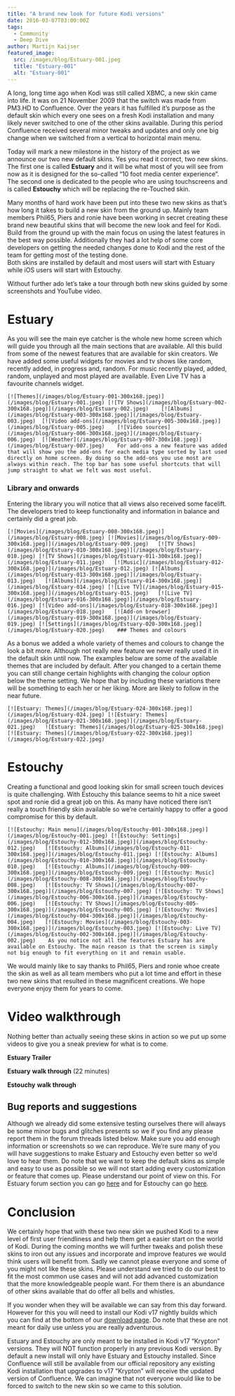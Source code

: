 ```yaml
---
title: "A brand new look for future Kodi versions"
date: 2016-03-07T03:00:00Z
tags:
  - Community
  - Deep Dive
author: Martijn Kaijser
featured_image:
  src: /images/blog/Estuary-001.jpeg
  title: "Estuary-001"
  alt: "Estuary-001"
---
```


A long, long time ago when Kodi was still called XBMC, a new skin came into life. It was on 21 November 2009 that the switch was made from PM3.HD to Confluence. Over the years it has fulfilled it’s purpose as the default skin which every one sees on a fresh Kodi installation and many likely never switched to one of the other skins available. During this period Confluence received several minor tweaks and updates and only one big change when we switched from a vertical to horizontal main menu.

Today will mark a new milestone in the history of the project as we announce our two new default skins. Yes you read it correct, two new skins. The first one is called **Estuary** and it will be what most of you will see from now as it is designed for the so-called “10 foot media center experience”. The second one is dedicated to the people who are using touchscreens and is called **Estouchy** which will be replacing the re-Touched skin.

Many months of hard work have been put into these two new skins as that’s how long it takes to build a new skin from the ground up. Mainly team members Phil65, Piers and ronie have been working in secret creating these brand new beautiful skins that will become the new look and feel for Kodi. Build from the ground up with the main focus on using the latest features in the best way possible. Additionally they had a lot help of some core developers on getting the needed changes done to Kodi and the rest of the team for getting most of the testing done.  
 Both skins are installed by default and most users will start with Estuary while iOS users will start with Estouchy.

Without further ado let’s take a tour through both new skins guided by some screenshots and YouTube video.

# Estuary

As you will see the main eye catcher is the whole new home screen which will guide you through all the main sections that are available. All this build from some of the newest features that are available for skin creators. We have added some useful widgets for movies and tv shows like random, recently added, in progress and, random. For music recently played, added, random, unplayed and most played are available. Even Live TV has a favourite channels widget.

    [![Themes](/images/blog/Estuary-001-300x168.jpeg)](/images/blog/Estuary-001.jpeg) [![TV Shows](/images/blog/Estuary-002-300x168.jpeg)](/images/blog/Estuary-002.jpeg)    [![Albums](/images/blog/Estuary-003-300x168.jpeg)](/images/blog/Estuary-003.jpeg)  [![Video add-ons](/images/blog/Estuary-005-300x168.jpeg)](/images/blog/Estuary-005.jpeg)    [![Video sources](/images/blog/Estuary-006-300x168.jpeg)](/images/blog/Estuary-006.jpeg)  [![Weather](/images/blog/Estuary-007-300x168.jpeg)](/images/blog/Estuary-007.jpeg)    For add-ons a new feature was added that will show you the add-ons for each media type sorted by last used directly on home screen. By doing so the add-ons you use most are always within reach. The top bar has some useful shortcuts that will jump straight to what we felt was most useful.

### Library and onwards

Entering the library you will notice that all views also received some facelift. The developers tried to keep functionality and information in balance and certainly did a great job.

    [![Movies](/images/blog/Estuary-008-300x168.jpeg)](/images/blog/Estuary-008.jpeg) [![Movies](/images/blog/Estuary-009-300x168.jpeg)](/images/blog/Estuary-009.jpeg)   [![TV Shows](/images/blog/Estuary-010-300x168.jpeg)](/images/blog/Estuary-010.jpeg) [![TV Shows](/images/blog/Estuary-011-300x168.jpeg)](/images/blog/Estuary-011.jpeg)   [![Music](/images/blog/Estuary-012-300x168.jpeg)](/images/blog/Estuary-012.jpeg) [![Albums](/images/blog/Estuary-013-300x168.jpeg)](/images/blog/Estuary-013.jpeg)   [![Albums](/images/blog/Estuary-014-300x168.jpeg)](/images/blog/Estuary-014.jpeg) [![Live TV](/images/blog/Estuary-015-300x168.jpeg)](/images/blog/Estuary-015.jpeg)   [![Live TV](/images/blog/Estuary-016-300x168.jpeg)](/images/blog/Estuary-016.jpeg) [![Video add-ons](/images/blog/Estuary-018-300x168.jpeg)](/images/blog/Estuary-018.jpeg)   [![Add-on browser](/images/blog/Estuary-019-300x168.jpeg)](/images/blog/Estuary-019.jpeg) [![Settings](/images/blog/Estuary-020-300x168.jpeg)](/images/blog/Estuary-020.jpeg)    ### Themes and colours

As a bonus we added a whole variety of themes and colours to change the look a bit more. Although not really new feature we never really used it in the default skin until now. The examples below are some of the available themes that are included by default. After you changed to a certain theme you can still change certain highlights with changing the colour option below the theme setting. We hope that by including these variations there will be something to each her or her liking. More are likely to follow in the near future.

    [![Estuary: Themes](/images/blog/Estuary-024-300x168.jpeg)](/images/blog/Estuary-024.jpeg) [![Estuary: Themes](/images/blog/Estuary-021-300x168.jpeg)](/images/blog/Estuary-021.jpeg)   ![Estuary: Themes](/images/blog/Estuary-025-300x168.jpeg) [![Estuary: Themes](/images/blog/Estuary-022-300x168.jpeg)](/images/blog/Estuary-022.jpeg)

# Estouchy

Creating a functional and good looking skin for small screen touch devices is quite challenging. With Estouchy this balance seems to hit a nice sweet spot and ronie did a great job on this. As many have noticed there isn’t really a touch friendly skin available so we’re certainly happy to offer a good compromise for this by default.

    [![Estouchy: Main menu](/images/blog/Estouchy-001-300x168.jpeg)](/images/blog/Estouchy-001.jpeg) [![Estouchy: Settings](/images/blog/Estouchy-012-300x168.jpeg)](/images/blog/Estouchy-012.jpeg)   [![Estouchy: Albums](/images/blog/Estouchy-011-300x168.jpeg)](/images/blog/Estouchy-011.jpeg) [![Estouchy: Albums](/images/blog/Estouchy-010-300x168.jpeg)](/images/blog/Estouchy-010.jpeg)   [![Estouchy: Albums](/images/blog/Estouchy-009-300x168.jpeg)](/images/blog/Estouchy-009.jpeg) [![Estouchy: Music](/images/blog/Estouchy-008-300x168.jpeg)](/images/blog/Estouchy-008.jpeg)   [![Estouchy: TV Shows](/images/blog/Estouchy-007-300x168.jpeg)](/images/blog/Estouchy-007.jpeg) [![Estouchy: TV Shows](/images/blog/Estouchy-006-300x168.jpeg)](/images/blog/Estouchy-006.jpeg)   [![Estouchy: TV Shows](/images/blog/Estouchy-005-300x168.jpeg)](/images/blog/Estouchy-005.jpeg) [![Estouchy: Movies](/images/blog/Estouchy-004-300x168.jpeg)](/images/blog/Estouchy-004.jpeg)   [![Estouchy: Movies](/images/blog/Estouchy-003-300x168.jpeg)](/images/blog/Estouchy-003.jpeg) [![Estouchy: Live TV](/images/blog/Estouchy-002-300x168.jpeg)](/images/blog/Estouchy-002.jpeg)    As you notice not all the features Estuary has are available on Estouchy. The main reason is that the screen is simply not big enough to fit everything on it and remain usable.

We would mainly like to say thanks to Phil65, Piers and ronie whoe create the skin as well as all team members who put a lot time and effort in these two new skins that resulted in these magnificent creations. We hope everyone enjoy them for years to come.

# Video walkthrough

Nothing better than actually seeing these skins in action so we put up some videos to give you a sneak preview for what is to come.

**Estuary Trailer**

**Estuary** **walk through** (22 minutes)

**Estouchy** **walk through**

## Bug reports and suggestions

Although we already did some extensive testing ourselves there will always be some minor bugs and glitches presents so we if you find any please report them in the forum threads listed below. Make sure you add enough information or screenshots so we can reproduce. We’re sure many of you will have suggestions to make Estuary and Estouchy even better so we’d love to hear them. Do note that we want to keep the default skins as simple and easy to use as possible so we will not start adding every customization or feature that comes up. Please understand our point of view on this. For Estuary forum section you can go [here](https://forum.kodi.tv/forumdisplay.php?fid=260) and for Estouchy can go [here](https://forum.kodi.tv/forumdisplay.php?fid=261).

# Conclusion

We certainly hope that with these two new skin we pushed Kodi to a new level of first user friendliness and help them get a easier start on the world of Kodi. During the coming months we will further tweaks and polish these skins to iron out any issues and incorporate and improve features we would think users will benefit from. Sadly we cannot please everyone and some of you might not like these skins. Please understand we tried to do our best to fit the most common use cases and will not add advanced customization that the more knowledgeable people want. For them there is an abundance of other skins available that do offer all bells and whistles.

If you wonder when they will be available we can say from this day forward. However for this you will need to install our Kodi v17 nightly builds which you can find at the bottom of our [download page](/download). Do note that these are not meant for daily use unless you are really adventurous.

Estuary and Estouchy are only meant to be installed in Kodi v17 “Krypton” versions. They will NOT function properly in any previous Kodi version. By default a new install will only have Estuary and Estouchy installed. Since Confluence will still be available from our official repository any existing Kodi installation that upgrades to v17 “Krypton” will receive the updated version of Confluence. We can imagine that not everyone would like to be forced to switch to the new skin so we came to this solution.
